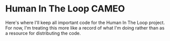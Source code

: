 # Human In The Loop CAMEO
Here's where I'll keep all important code for the Human In The Loop project. For now, I'm treating this more like a record of what I'm doing rather than as a resource for distributing the code.